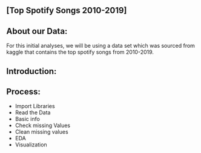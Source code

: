
## [Top Spotify Songs 2010-2019]

## About our Data:
For this initial analyses, we will be using a data set which was sourced from kaggle that contains the top spotify songs from 2010-2019.
## Introduction:
 
 ## Process:
 - Import Libraries
 - Read the Data
 - Basic info 
 - Check missing Values
 - Clean missing values
 - EDA
 - Visualization
